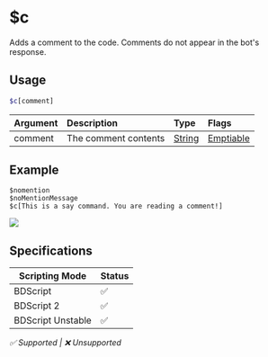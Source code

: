 # $c
Adds a comment to the code. Comments do not appear in the bot's response.

## Usage
```php
$c[comment]
```

| Argument | Description | Type | Flags |
| :---- | :---- | :---- | :---- |
| comment | The comment contents | [String](/src/resources/arguments/types.md#string) | [Emptiable](/src/resources/arguments/flags.md#emptiable)

## Example
```
$nomention
$noMentionMessage
$c[This is a say command. You are reading a comment!]
```
![](https://user-images.githubusercontent.com/69215413/127033510-b61a5806-c1b5-45f3-99d3-c4f932497322.png)

## Specifications
| Scripting Mode | Status
| --- | --- |
| BDScript | ✅ |
| BDScript 2 | ✅ |
| BDScript Unstable | ✅ |

*✅ Supported | ❌ Unsupported*